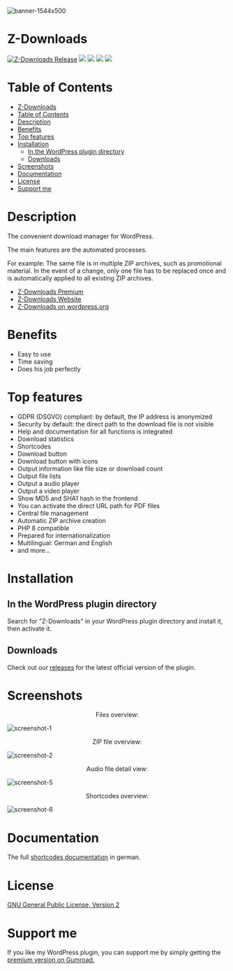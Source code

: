 ![banner-1544x500](https://user-images.githubusercontent.com/8767638/156261551-6abf8c2b-694e-4f06-a940-03797978d1c8.png)

# Z-Downloads

[![Z-Downloads Release](https://img.shields.io/github/v/release/mariojacob/z-downloads)](https://github.com/mariojacob/z-downloads/releases/) ![](https://img.shields.io/github/repo-size/mariojacob/z-downloads) ![](https://img.shields.io/wordpress/plugin/wp-version/z-downloads) ![](https://img.shields.io/wordpress/plugin/tested/z-downloads) ![](https://img.shields.io/wordpress/plugin/required-php/z-downloads)

# Table of Contents

- [Z-Downloads](#z-downloads)
- [Table of Contents](#table-of-contents)
- [Description](#description)
- [Benefits](#benefits)
- [Top features](#top-features)
- [Installation](#installation)
  - [In the WordPress plugin directory](#in-the-wordpress-plugin-directory)
  - [Downloads](#downloads)
- [Screenshots](#screenshots)
- [Documentation](#documentation)
- [License](#license)
- [Support me](#support-me)

# Description

The convenient download manager for WordPress.

The main features are the automated processes.

For example: The same file is in multiple ZIP archives, such as promotional material. In the event of a change, only one file has to be replaced once and is automatically applied to all existing ZIP archives.

-   [Z-Downloads Premium](https://gumroad.com/l/zdPRE)
-   [Z-Downloads Website](https://code.urban-base.net/z-downloads/?utm_source=github)
-   [Z-Downloads on wordpress.org](https://wordpress.org/plugins/z-downloads/)

# Benefits

-   Easy to use
-   Time saving
-   Does his job perfectly

# Top features

-   GDPR (DSGVO) compliant: by default, the IP address is anonymized
-   Security by default: the direct path to the download file is not visible
-   Help and documentation for all functions is integrated
-   Download statistics
-   Shortcodes
-   Download button
-   Download button with icons
-   Output information like file size or download count
-   Output file lists
-   Output a audio player
-   Output a video player
-   Show MD5 and SHA1 hash in the frontend
-   You can activate the direct URL path for PDF files
-   Central file management
-   Automatic ZIP archive creation
-   PHP 8 compatible
-   Prepared for internationalization
-   Multilingual: German and English
-   and more...

# Installation

## In the WordPress plugin directory

Search for "Z-Downloads" in your WordPress plugin directory and install it, then activate it.

## Downloads

Check out our
[releases](//github.com/mariojacob/z-downloads/releases)
for the latest official version of the plugin.

# Screenshots

<p align="center">Files overview:</p>

![screenshot-1](https://user-images.githubusercontent.com/8767638/156264708-42cabe87-c6c9-4e07-bef6-99e0da14042f.png)

<p align="center">ZIP file overview:</p>

![screenshot-2](https://user-images.githubusercontent.com/8767638/156264751-a9a3d21f-b3ea-4adb-af39-4bb5905ae3d0.png)

<p align="center">Audio file detail view:</p>

![screenshot-5](https://user-images.githubusercontent.com/8767638/156264992-1cf7e858-d679-42d9-95ca-16913da1e83b.png)

<p align="center">Shortcodes overview:</p>

![screenshot-6](https://user-images.githubusercontent.com/8767638/156265024-66603668-6cd6-4c33-abc5-651743f4625a.png)

# Documentation

The full [shortcodes documentation](https://code.urban-base.net/z-downloads/shortcodes/?utm_source=github) in german.

# License

[GNU General Public License, Version 2](https://www.gnu.org/licenses/old-licenses/gpl-2.0.de.html)

# Support me

If you like my WordPress plugin, you can support me by simply getting the [premium version on Gumroad.](https://gumroad.com/l/zdPRE)
